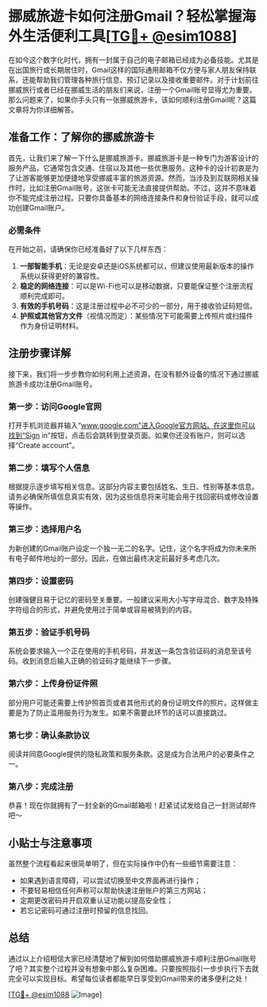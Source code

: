 # 挪威旅遊卡如何注册Gmail？轻松掌握海外生活便利工具[[TG💪+ @esim1088](https://t.me/s/esim1088)]

在如今这个数字化时代，拥有一封属于自己的电子邮箱已经成为必备技能。尤其是在出国旅行或长期居住时，Gmail这样的国际通用邮箱不仅方便与家人朋友保持联系，还能帮助我们管理各种旅行信息、预订记录以及接收重要邮件。对于计划前往挪威旅行或者已经在挪威生活的朋友们来说，注册一个Gmail账号显得尤为重要。那么问题来了，如果你手头只有一张挪威旅游卡，该如何顺利注册Gmail呢？这篇文章将为你详细解答。

## 准备工作：了解你的挪威旅游卡

首先，让我们来了解一下什么是挪威旅游卡。挪威旅游卡是一种专门为游客设计的服务产品，它通常包含交通、住宿以及其他一些优惠服务。这种卡的设计初衷是为了让游客能够更加便捷地享受挪威丰富的旅游资源。然而，当涉及到互联网相关操作时，比如注册Gmail账号，这张卡可能无法直接提供帮助。不过，这并不意味着你不能完成注册过程。只要你具备基本的网络连接条件和身份验证手段，就可以成功创建Gmail账户。

### 必需条件

在开始之前，请确保你已经准备好了以下几样东西：

1. **一部智能手机**：无论是安卓还是iOS系统都可以，但建议使用最新版本的操作系统以获得更好的兼容性。
2. **稳定的网络连接**：可以是Wi-Fi也可以是移动数据，只要能保证整个注册流程顺利完成即可。
3. **有效的手机号码**：这是注册过程中必不可少的一部分，用于接收验证码短信。
4. **护照或其他官方文件**（视情况而定）：某些情况下可能需要上传照片或扫描件作为身份证明材料。

## 注册步骤详解

接下来，我们将一步步教你如何利用上述资源，在没有额外设备的情况下通过挪威旅游卡成功注册Gmail账号。

### 第一步：访问Google官网

打开手机浏览器并输入“www.google.com”进入Google官方网站。在这里你可以找到“Sign in”按钮，点击后会跳转到登录页面。如果你还没有账户，则可以选择“Create account”。

### 第二步：填写个人信息

根据提示逐步填写相关信息。这部分内容主要包括姓名、生日、性别等基本信息。请务必确保所填信息真实有效，因为这些信息将来可能会用于找回密码或修改设置等操作。

### 第三步：选择用户名

为新创建的Gmail账户设定一个独一无二的名字。记住，这个名字将成为你未来所有电子邮件地址的一部分。因此，在做出最终决定前最好多考虑几次。

### 第四步：设置密码

创建强健且易于记忆的密码至关重要。一般建议采用大小写字母混合、数字及特殊字符组合的形式，并避免使用过于简单或容易被猜到的内容。

### 第五步：验证手机号码

系统会要求输入一个正在使用的手机号码，并发送一条包含验证码的消息至该号码。收到消息后输入正确的验证码才能继续下一步骤。

### 第六步：上传身份证件照

部分用户可能还需要上传护照首页或者其他形式的身份证明文件的照片。这样做主要是为了防止滥用服务行为发生。如果不需要此环节的话可以直接跳过。

### 第七步：确认条款协议

阅读并同意Google提供的隐私政策和服务条款。这是成为合法用户的必要条件之一。

### 第八步：完成注册

恭喜！现在你就拥有了一封全新的Gmail邮箱啦！赶紧试试发给自己一封测试邮件吧～

## 小贴士与注意事项

虽然整个流程看起来很简单明了，但在实际操作中仍有一些细节需要注意：

- 如果遇到语言障碍，可以尝试切换至中文界面再进行操作；
- 不要轻易相信任何声称可以帮助快速注册账户的第三方网站；
- 定期更改密码并开启双重认证功能以提高安全性；
- 若忘记密码可通过注册时预留的信息找回。

## 总结

通过以上介绍相信大家已经清楚地了解到如何借助挪威旅游卡顺利注册Gmail账号了吧？其实整个过程并没有想象中那么复杂困难。只要按照指引一步步执行下去就完全可以实现目标。希望每位读者都能早日享受到Gmail带来的诸多便利之处！

[[TG💪+ @esim1088](https://t.me/s/esim1088) ![Image](https://i.postimg.cc/4NQfJmqS/Snipaste-2025-05-13-00-14-12.png)]